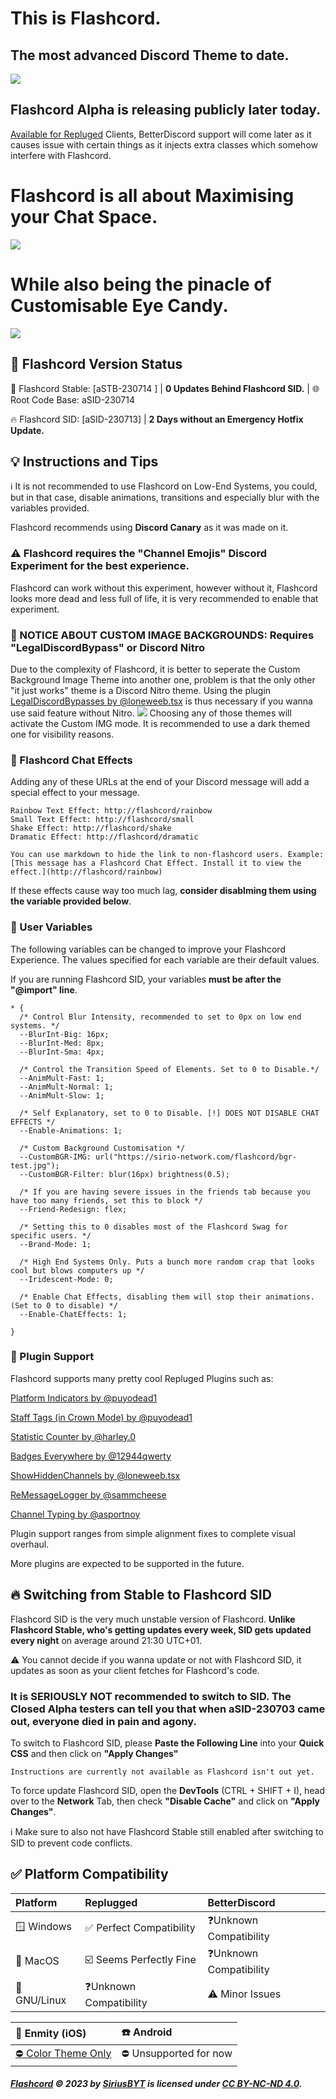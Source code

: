 # This is Flashcord.
## The most advanced Discord Theme to date.
![](https://raw.githubusercontent.com/SiriusBYT/flashcord/main/FC-PREVIEW/FC-LMH.gif)
## Flashcord Alpha is releasing publicly later today.
[Available for Repluged](https://replugged.dev/install?identifier=SiriusBYT/flashcord&source=github) Clients, BetterDiscord support will come later as it causes issue with certain things as it injects extra classes which somehow interfere with Flashcord.

# Flashcord is all about Maximising your Chat Space.
![](https://raw.githubusercontent.com/SiriusBYT/flashcord/main/FC-PREVIEW/FC-DKM.gif)
# While also being the pinacle of Customisable Eye Candy.
![](https://raw.githubusercontent.com/SiriusBYT/flashcord/main/FC-PREVIEW/FC-CBGR.gif)

## 🔄️ Flashcord Version Status
🦺 Flashcord Stable: [aSTB-230714 ] | **0 Updates Behind Flashcord SID.** | 🌐 Root Code Base: aSID-230714

🔥 Flashcord SID: [aSID-230713] | **2 Days without an Emergency Hotfix Update.**

## 💡 Instructions and Tips
ℹ️ It is not recommended to use Flashcord on Low-End Systems, you could, but in that case, disable animations, transitions and especially blur with the variables provided.

Flashcord recommends using **Discord Canary** as it was made on it.

### ⚠️ Flashcord requires the "Channel Emojis" Discord Experiment for the best experience.
Flashcord can work without this experiment, however without it, Flashcord looks more dead and less full of life, it is very recommended to enable that experiment.

### 🛑 NOTICE ABOUT CUSTOM IMAGE BACKGROUNDS: Requires "LegalDiscordBypass" or Discord Nitro
Due to the complexity of Flashcord, it is better to seperate the Custom Background Image Theme into another one, problem is that the only other "it just works" theme is a Discord Nitro theme. 
Using the plugin [LegalDiscordBypasses by @loneweeb.tsx](https://replugged.dev/install?identifier=dev.tharki.LegalDiscordBypasses) is thus necessary if you wanna use said feature without Nitro.
![](https://raw.githubusercontent.com/SiriusBYT/flashcord/main/FC-PREVIEW/DiscordCanary_6RUcvA0asO.png)
Choosing any of those themes will activate the Custom IMG mode. It is recommended to use a dark themed one for visibility reasons.

### 🎉 Flashcord Chat Effects

Adding any of these URLs at the end of your Discord message will add a special effect to your message.
```
Rainbow Text Effect: http://flashcord/rainbow
Small Text Effect: http://flashcord/small
Shake Effect: http://flashcord/shake
Dramatic Effect: http://flashcord/dramatic

You can use markdown to hide the link to non-flashcord users. Example: [This message has a Flashcord Chat Effect. Install it to view the effect.](http://flashcord/rainbow)
```
If these effects cause way too much lag, **consider disablming them using the variable provided below**.

### 🔁 User Variables
The following variables can be changed to improve your Flashcord Experience. The values specified for each variable are their default values. 

If you are running Flashcord SID, your variables **must be after the "@import" line**.
```
* {
  /* Control Blur Intensity, recommended to set to 0px on low end systems. */
  --BlurInt-Big: 16px;
  --BlurInt-Med: 8px;
  --BlurInt-Sma: 4px;

  /* Control the Transition Speed of Elements. Set to 0 to Disable.*/
  --AnimMult-Fast: 1;
  --AnimMult-Normal: 1;
  --AnimMult-Slow: 1;

  /* Self Explanatory, set to 0 to Disable. [!] DOES NOT DISABLE CHAT EFFECTS */
  --Enable-Animations: 1;

  /* Custom Background Customisation */
  --CustomBGR-IMG: url("https://sirio-network.com/flashcord/bgr-test.jpg");
  --CustomBGR-Filter: blur(16px) brightness(0.5);

  /* If you are having severe issues in the friends tab because you have too many friends, set this to block */
  --Friend-Redesign: flex; 

  /* Setting this to 0 disables most of the Flashcord Swag for specific users. */
  --Brand-Mode: 1;

  /* High End Systems Only. Puts a bunch more random crap that looks cool but blows computers up */
  --Iridescent-Mode: 0;

  /* Enable Chat Effects, disabling them will stop their animations. (Set to 0 to disable) */
  --Enable-ChatEffects: 1;

}
```

### 💉 Plugin Support

Flashcord supports many pretty cool Repluged Plugins such as:

[Platform Indicators by @puyodead1](https://replugged.dev/install?identifier=me.puyodead1.PlatformIndicators)

[Staff Tags (in Crown Mode) by @puyodead1](https://replugged.dev/install?identifier=me.puyodead1.StaffTags)

[Statistic Counter by @harley.0](https://replugged.dev/install?identifier=griefmodz/statistic-counter&source=github)

[Badges Everywhere by @12944qwerty](https://replugged.dev/install?identifier=dev.kingfish.BadgesEverywhere)

[ShowHiddenChannels by @loneweeb.tsx](https://replugged.dev/install?identifier=dev.tharki.ShowHiddenChannels)

[ReMessageLogger by @sammcheese](https://replugged.dev/install?identifier=SammCheese/ReMessageLogger&source=github)

[Channel Typing by @asportnoy](https://replugged.dev/install?identifier=dev.albertp.ChannelTyping)

Plugin support ranges from simple alignment fixes to complete visual overhaul.

More plugins are expected to be supported in the future.

## 🔥 Switching from Stable to Flashcord SID
Flashcord SID is the very much unstable version of Flashcord. **Unlike Flashcord Stable, who's getting updates every week, SID gets updated every night** on average around 21:30 UTC+01.

⚠️ You cannot decide if you wanna update or not with Flashcord SID, it updates as soon as your client fetches for Flashcord's code.
### It is SERIOUSLY NOT recommended to switch to SID. The Closed Alpha testers can tell you that when aSID-230703 came out, everyone died in pain and agony.
To switch to Flashcord SID, please **Paste the Following Line** into your **Quick CSS** and then click on **"Apply Changes"**
```
Instructions are currently not available as Flashcord isn't out yet.
```
To force update Flashcord SID, open the **DevTools** (CTRL + SHIFT + I), head over to the **Network** Tab, then check **"Disable Cache"** and click on **"Apply Changes"**.

ℹ️ Make sure to also not have Flashcord Stable still enabled after switching to SID to prevent code conflicts.

## ✅ Platform Compatibility

| Platform      | Replugged                | BetterDiscord             |
|:-------------|:--------------------------|:--------------------------|
| 🪟 Windows   | ✅ Perfect Compatibility | ❓Unknown Compatibility   |
| 🍎 MacOS     | ☑️ Seems Perfectly Fine  | ❓Unknown Compatibility   |
| 🐧 GNU/Linux | ❓Unknown Compatibility  | ⚠️ Minor Issues           |

| 📱 Enmity (iOS)     | ☎️ Android             |
|:--------------------|:------------------------|
| [⛔ Color Theme Only](https://github.com/SiriusBYT/flashcord-ios) | ⛔ Unsupported for now |

##### [Flashcord](https://github.com/SiriusBYT/flashcord) © 2023 by [SiriusBYT](https://sirio-network.com) is licensed under [CC BY-NC-ND 4.0](https://creativecommons.org/licenses/by-nc-nd/4.0/).
